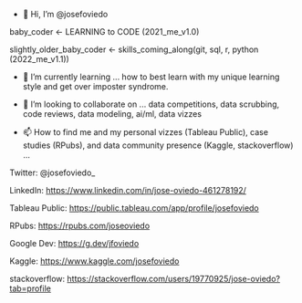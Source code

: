 - 👋 Hi, I’m @josefoviedo


baby_coder <- LEARNING to CODE (2021_me_v1.0)

slightly_older_baby_coder <- skills_coming_along(git, sql, r, python (2022_me_v1.1))



- 🌱 I’m currently learning ... how to best learn with my unique learning style and get over imposter syndrome. 


- 💞️ I’m looking to collaborate on ... data competitions, data scrubbing, code reviews, data modeling, ai/ml, data vizzes


- 📫 How to find me and my personal vizzes (Tableau Public), case studies (RPubs), and data community presence (Kaggle, stackoverflow)  ... 

Twitter: @josefoviedo_

LinkedIn: https://www.linkedin.com/in/jose-oviedo-461278192/

Tableau Public: https://public.tableau.com/app/profile/josefoviedo

RPubs: https://rpubs.com/joseoviedo

Google Dev: https://g.dev/jfoviedo

Kaggle: https://www.kaggle.com/josefoviedo

stackoverflow: https://stackoverflow.com/users/19770925/jose-oviedo?tab=profile
